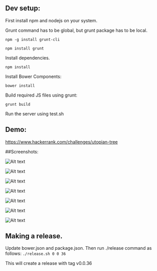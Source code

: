 ## Dev setup:

First install npm and nodejs on your system.

Grunt command has to be global, but grunt package has to be local.

```npm -g install grunt-cli```

```npm install grunt```

Install dependencies.

```npm install```

Install Bower Components:

```bower install```

Build required JS files using grunt:

```grunt build```

Run the server using test.sh

## Demo:

https://www.hackerrank.com/challenges/utopian-tree

##Screenshots:

![Alt text](/Screenshots/Custom_test_cases.png?raw=true)

![Alt text](/Screenshots/Dragger.png?raw=true)

![Alt text](/Screenshots/Editor_pulled_to_right.png?raw=true)

![Alt text](/Screenshots/Editor_window.png?raw=true)

![Alt text](/Screenshots/Full_screen_mode.png?raw=true)

![Alt text](/Screenshots/Sample_Problem_Statement.png?raw=true)

![Alt text](/Screenshots/Slider_for_tabspaces.png?raw=true)

## Making a release.

Update bower.json and package.json. Then run ./release command as follows:
```./release.sh 0 0 36```

This will create a release with tag v0.0.36
